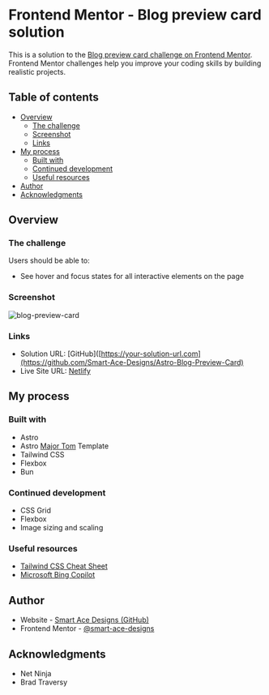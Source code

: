 # Frontend Mentor - Blog preview card solution

This is a solution to the [Blog preview card challenge on Frontend Mentor](https://www.frontendmentor.io/challenges/blog-preview-card-ckPaj01IcS). Frontend Mentor challenges help you improve your coding skills by building realistic projects.

## Table of contents

- [Overview](#overview)
  - [The challenge](#the-challenge)
  - [Screenshot](#screenshot)
  - [Links](#links)
- [My process](#my-process)
  - [Built with](#built-with)
  - [Continued development](#continued-development)
  - [Useful resources](#useful-resources)
- [Author](#author)
- [Acknowledgments](#acknowledgments)

## Overview

### The challenge

Users should be able to:

- See hover and focus states for all interactive elements on the page

### Screenshot
![blog-preview-card](https://github.com/Smart-Ace-Designs/Astro-Blog-Preview-Card/assets/132539186/3b2d985c-ab7a-49ad-aff2-f06a8a432416)

### Links

- Solution URL: [GitHub]([https://your-solution-url.com](https://github.com/Smart-Ace-Designs/Astro-Blog-Preview-Card)
- Live Site URL: [Netlify](https://smartacedesigns-astro-blog-pc.netlify.app/)

## My process

### Built with

- Astro
- Astro [Major Tom](https://github.com/Smart-Ace-Designs/Astro-Major-Tom) Template
- Tailwind CSS
- Flexbox
- Bun

### Continued development

- CSS Grid
- Flexbox
- Image sizing and scaling

### Useful resources

- [Tailwind CSS Cheat Sheet](https://tailwindcomponents.com/cheatsheet/)
- [Microsoft Bing Copilot](https://www.bing.com/chat?form=NTPCHB)

## Author

- Website - [Smart Ace Designs (GitHub)](https://github.com/Smart-Ace-Designs)
- Frontend Mentor - [@smart-ace-designs](https://www.frontendmentor.io/profile/Smart-Ace-Designs)

## Acknowledgments

- Net Ninja
- Brad Traversy

